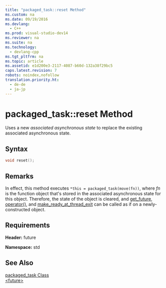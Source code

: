```yaml
---
title: "packaged_task::reset Method"
ms.custom: na
ms.date: 09/19/2016
ms.devlang: 
  - C++
ms.prod: visual-studio-dev14
ms.reviewer: na
ms.suite: na
ms.technology: 
  - devlang-cpp
ms.tgt_pltfrm: na
ms.topic: article
ms.assetid: e1d200e3-2117-4087-b60d-132a38f29bc5
caps.latest.revision: 7
robots: noindex,nofollow
translation.priority.ht: 
  - de-de
  - ja-jp
---
```

# packaged_task::reset Method
Uses a new *associated asynchronous state* to replace the existing associated asynchronous state.  
  
## Syntax  
  
```cpp  
void reset();  
```  
  
## Remarks  
 In effect, this method executes `*this = packaged_task(move(fn))`, where *fn* is the function object that's stored in the associated asynchronous state for this object. Therefore, the state of the object is cleared, and [get_future](../vs140/packaged_task--get_future-Method.md), [operator()](../vs140/packaged_task--operator---Operator.md), and [make_ready_at_thread_exit](../vs140/packaged_task--make_ready_at_thread_exit-Method.md) can be called as if on a newly-constructed object.  
  
## Requirements  
 **Header:** future  
  
 **Namespace:** std  
  
## See Also  
 [packaged_task Class](../vs140/packaged_task-Class.md)   
 [<future\>](../vs140/-future-.md)
